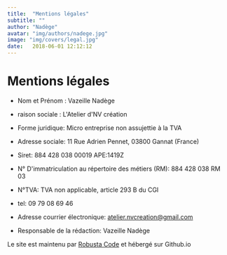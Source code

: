 ```yaml
---
title:  "Mentions légales"
subtitle: ""
author: "Nadège"
avatar: "img/authors/nadege.jpg"
image: "img/covers/legal.jpg"
date:   2018-06-01 12:12:12
---
```



Mentions légales
====


* Nom et Prénom : Vazeille Nadège
* raison sociale : L'Atelier d'NV création
* Forme juridique:  Micro entreprise non assujettie à la TVA
* Adresse sociale: 11 Rue Adrien Pennet, 03800 Gannat (France)
* Siret: 884 428 038 00019       APE:1419Z
* N° D'immatriculation au répertoire des métiers (RM): 884 428 038 RM 03
* N°TVA: TVA non applicable, article 293 B du CGI 
* tel: 09 79 08 69 46
* Adresse courrier électronique: atelier.nvcreation@gmail.com

* Responsable de la rédaction: Vazeille Nadège



Le site est maintenu par [Robusta Code](http://www.robusta.io) et hébergé sur Github.io

